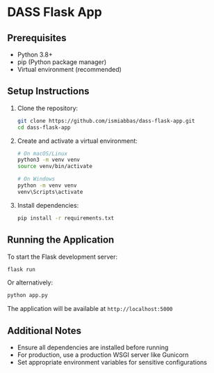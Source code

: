 # DASS Flask App

## Prerequisites
- Python 3.8+
- pip (Python package manager)
- Virtual environment (recommended)

## Setup Instructions

1. Clone the repository:
   ```bash
   git clone https://github.com/ismiabbas/dass-flask-app.git
   cd dass-flask-app
   ```

2. Create and activate a virtual environment:
   ```bash
   # On macOS/Linux
   python3 -m venv venv
   source venv/bin/activate

   # On Windows
   python -m venv venv
   venv\Scripts\activate
   ```

3. Install dependencies:
   ```bash
   pip install -r requirements.txt
   ```

## Running the Application

To start the Flask development server:
```bash
flask run
```
Or alternatively:
```bash
python app.py
```

The application will be available at `http://localhost:5000`

## Additional Notes
- Ensure all dependencies are installed before running
- For production, use a production WSGI server like Gunicorn
- Set appropriate environment variables for sensitive configurations